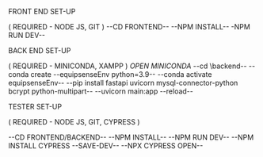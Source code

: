 
FRONT END SET-UP 

( REQUIRED - NODE JS, GIT )
--CD FRONTEND--
--NPM INSTALL--
-NPM RUN DEV--


BACK END SET-UP

( REQUIRED - MINICONDA, XAMPP )
*OPEN MINICONDA*
--cd \backend--
--conda create --equipsenseEnv python=3.9--
--conda activate equipsenseEnv--
--pip install fastapi uvicorn mysql-connector-python bcrypt python-multipart--
--uvicorn main:app --reload--

TESTER SET-UP

( REQUIRED - NODE JS, GIT, CYPRESS )

--CD FRONTEND/BACKEND--
--NPM INSTALL--
--NPM RUN DEV--
--NPM INSTALL CYPRESS --SAVE-DEV--
--NPX CYPRESS OPEN--
